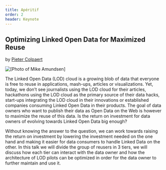 ```yaml
---
title: Apéritif
order: 2
header: Keynote
---
```

## Optimizing Linked Open Data for Maximized Reuse
by [Pieter Colpaert](https://twitter.com/pietercolpaert)

<img src="https://pbs.twimg.com/profile_images/378800000077789943/0003e5c72678940cd0b9906373629512.jpeg" class="photo" alt="[Photo of Mike Amundsen]" />

The Linked Open Data (LOD) cloud is a growing blob of data that everyone is free to reuse in applications, mash-ups, articles or visualizations. Yet, today, we don’t see journalists using the LOD cloud for their articles, hackathons using the LOD cloud as the primary source of their data hacks, start-ups integrating the LOD cloud in their innovations or established companies consuming Linked Open Data in their products. The goal of data owners who want to publish their data as Open Data on the Web is however to maximize the reuse of this data. Is the return on investment for data owners of evolving towards Linked Open Data big enough?

Without knowing the answer to the question, we can work towards raising the return on investment by lowering the investment needed on the one hand and making it easier for data consumers to handle Linked Data on the other. In this talk we will divide the group of reusers in 3 tiers, we will discuss how each tier can interact with the data owner and how the architecture of LOD pilots can be optimized in order for the data owner to further maintain and use it.
